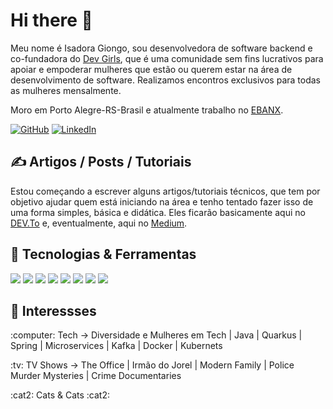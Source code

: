 # Hi there 👋

Meu nome é Isadora Giongo, sou desenvolvedora de software backend e co-fundadora do [Dev Girls](https://www.linkedin.com/company/dev-girls/), que é uma comunidade sem fins lucrativos para apoiar e empoderar mulheres que estão ou querem estar na área de desenvolvimento de software. Realizamos encontros exclusivos para todas as mulheres mensalmente.

Moro em Porto Alegre-RS-Brasil e atualmente trabalho no [EBANX](https://www.ebanx.com/br/). 

<p align="left">
  <a href="https://github.com/isagiongo"><img alt="GitHub" title="GitHub" target="_blank" src="https://img.shields.io/badge/GitHub-%2312100E.svg?&style=for-the-badge&logo=Github&logoColor=white"></a>
  <a href="https://linkedin.com/in/isadora-giongo"><img alt="LinkedIn" title="LinkedIn" target="_blank" src="https://img.shields.io/badge/linkedin-%230077B5.svg?&style=for-the-badge&logo=linkedin&logoColor=white"></a>
</p>

## &#x270d; Artigos / Posts / Tutoriais

Estou começando a escrever alguns artigos/tutoriais técnicos, que tem por objetivo ajudar quem está iniciando na área e tenho tentado fazer isso de uma forma simples, básica e didática. Eles ficarão basicamente aqui no [DEV.To](https://dev.to/devgirls) e, eventualmente, aqui no  [Medium](https://medium.com/@isagiongo1).

## 🔧 Tecnologias & Ferramentas

![](https://img.shields.io/badge/Code-Java-informational?style=flat&logo=java&logoColor=white&color=2bbc8a)
![](https://img.shields.io/badge/Code-Spring-informational?style=flat&logo=spring&logoColor=white&color=2bbc8a)
![](https://img.shields.io/badge/Editor-IntelliJ_IDEA-informational?style=flat&logo=intellij-idea&logoColor=white&color=2bbc8a)
![](https://img.shields.io/badge/Code-Junit-informational?style=flat&logo=junit&logoColor=white&color=2bbc8a)
![](https://img.shields.io/badge/Tools-Kafka-informational?style=flat&logo=apachekafka&logoColor=white&color=2bbc8a)
![](https://img.shields.io/badge/Tools-Postgresql-informational?style=flat&logo=postgresql&logoColor=white&color=2bbc8a)
![](https://img.shields.io/badge/Tools-Docker-informational?style=flat&logo=docker&logoColor=white&color=2bbc8a)
![](https://img.shields.io/badge/OS-Linux-informational?style=flat&logo=linux&logoColor=white&color=2bbc8a)


## 🔭 Interessses 
<p> :computer: Tech -> Diversidade e Mulheres em Tech | Java | Quarkus | Spring | Microservices | Kafka | Docker | Kubernets </p>
<p> :tv: TV Shows -> The Office | Irmão do Jorel | Modern Family | Police Murder Mysteries | Crime Documentaries </p>
<p> :cat2: Cats & Cats :cat2: </p>
<!--
**isagiongo/isagiongo** is a ✨ _special_ ✨ repository because its `README.md` (this file) appears on your GitHub profile. -->
